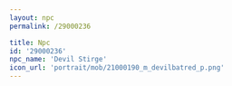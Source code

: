 ```yaml
---
layout: npc
permalink: /29000236

title: Npc
id: '29000236'
npc_name: 'Devil Stirge'
icon_url: 'portrait/mob/21000190_m_devilbatred_p.png'
---
```

